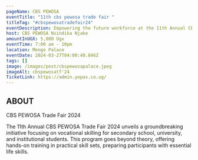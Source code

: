 ```yaml
---
pageName: CBS PEWOSA
eventTitle: "11th cbs pewosa trade fair "
titleTag: "#cbspewosatradefair24"
eventDescription: Empowering the future workforce at the 11th Annual CBS PEWOSA Trade Fair 2024.
host: CBS PEWOSA Nsindika Njake
amountInUGX: 5,000 Ugx
eventTime: 7:00 am - 10pm
location: Mengo Palace
eventDate: 2024-03-27T04:00:40.846Z
tags: []
image: /images/post/cbspewosapalace.jpeg
imageAlt: cbspewosatf'24
TicketLink: https://admin.yopas.co.ug/
---
```

## ABOUT

C﻿BS PEWOSA Trade Fair 2024

The 11th Annual CBS PEWOSA Trade Fair 2024 unveils a groundbreaking initiative focusing on vocational skilling for secondary school, university, and institutional students. This program goes beyond theory, offering hands-on training in practical skill sets, preparing participants with essential life skills. 